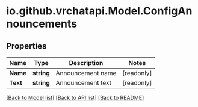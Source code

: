 
# io.github.vrchatapi.Model.ConfigAnnouncements

## Properties

Name | Type | Description | Notes
------------ | ------------- | ------------- | -------------
**Name** | **string** | Announcement name | [readonly] 
**Text** | **string** | Announcement text | [readonly] 

[[Back to Model list]](../README.md#documentation-for-models)
[[Back to API list]](../README.md#documentation-for-api-endpoints)
[[Back to README]](../README.md)

